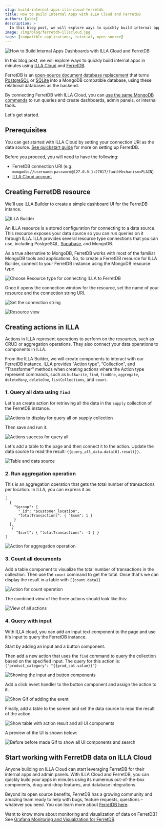 ```yaml
---
slug: build-internal-apps-illa-cloud-ferretdb
title: How to Build Internal Apps with ILLA Cloud and FerretDB
authors: [alex]
description: >
  In this blog post, we will explore ways to quickly build internal apps in minutes using ILLA Cloud and FerretDB.
image: /img/blog/ferretdb-illacloud.jpg
tags: [compatible applications, tutorial, open source]
---
```


![How to Build Internal Apps Dashboards with ILLA Cloud and FerretDB](/img/blog/ferretdb-illacloud.jpg)

In this blog post, we will explore ways to quickly build internal apps in minutes using [ILLA Cloud](https://www.illacloud.com/) and [FerretDB](https://www.ferretdb.io/).

<!--truncate-->

FerretDB is an [open-source document database replacement](https://blog.ferretdb.io/open-source-is-in-danger/) that turns [PostgreSQL](https://www.postgresql.org/) or [SQLite](https://www.sqlite.org/) into a MongoDB compatible database, using these relational databases as the backend.

By connecting FerretDB with ILLA Cloud, you can [use the same MongoDB commands](https://blog.ferretdb.io/mongodb-crud-operations-with-ferretdb/) to run queries and create dashboards, admin panels, or internal tools.

Let's get started.

## Prerequisites

You can get started with ILLA Cloud by setting your connection URI as the data source.
[See quickstart guide](https://docs.ferretdb.io/quickstart-guide/) for more on setting up FerretDB.

Before you proceed, you will need to have the following:

- FerretDB connection URI (e.g. `mongodb://username:password@127.0.0.1:27017/?authMechanism=PLAIN`)
- [ILLA Cloud account](https://cloud.illacloud.com/)

## Creating FerretDB resource

We'll use ILLA Builder to create a simple dashboard UI for the FerretDB intance.

![ILLA Builder](/img/blog/ferretdb-illacloud/1-illabuilder.png)

An ILLA resource is a stored configuration for connecting to a data source.
This resource exposes your data source so you can run queries on it through ILLA.
ILLA provides several resource type connections that you can use, including PostgreSQL, [Supabase](https://supabase.com/), and MongoDB.

As a true alternative to MongoDB, FerretDB works with most of the familiar MongoDB tools and applications.
So, to create a FerretDB resource for ILLA Builder, connect to your FerretDB instance using the MongoDB resource type.

![Choose Resource type for connecting ILLA to FerretDB](/img/blog/ferretdb-illacloud/2-mongodbresource.png)

Once it opens the connection window for the resource, set the name of your resource and the connection string URI.

![Set the connection string](/img/blog/ferretdb-illacloud/3-connection-uri.png)

![Resource view](/img/blog/ferretdb-illacloud/4-resource-view.png)

## Creating actions in ILLA

Actions in ILLA represent operations to perform on the resources, such as CRUD or aggregation operations.
They also connect your data operations to components in ILLA.

From the ILLA Builder, we will create components to interact with our FerretDB instance.
ILLA provides "Action type", "Collection", and "Transformer" methods when creating actions where the Action type represent commands, such as `bulkwrite`, `find`, `findOne`, `aggregate`, `deleteMany`, `deleteOne`, `listCollections`, and `count`.

### 1. Query all data using `find`

Let's an create action for retrieving all the data in the `supply` collection of the FerretDB instance.

![Actions to display for query all on supply collection](/img/blog/ferretdb-illacloud/5-query-all-data.png)

Then save and run it.

![Actions success for query all](/img/blog/ferretdb-illacloud/6-successful-action.png)

Let's add a table to the page and then connect it to the action.
Update the data source to read the result: `{{query_all_data.data[0].result}}`.

![Table and data source](/img/blog/ferretdb-illacloud/7-table_datasource.png)

### 2. Run aggregation operation

This is an aggregation operation that gets the total number of transactions per location.
In ILLA, you can express it as:

```text
[
  {
    "$group": {
      "_id": "$customer_location",
      "totalTransactions": { "$sum": 1 }
    }
  },
   {
     "$sort": { "totalTransactions": -1 } }
]
```

![Action for aggregation operation](/img/blog/ferretdb-illacloud/8-aggregation.png)

### 3. Count all documents

Add a table component to visualize the total number of transactions in the collection.
Then use the `count` command to get the total.
Once that's we can display the result in a table with `{{count.data}}`

![Action for count operation](/img/blog/ferretdb-illacloud/9-count.png)

The combined view of the three actions should look like this:

![View of all actions](/img/blog/ferretdb-illacloud/10-overall-view.png)

### 4. Query with input

With ILLA cloud, you can add an input text component to the page and use it's input to query the FerretDB instance.

Start by adding an input and a button component.

Then add a new action that uses the `find` command to query the collection based on the specified input.
The query for this action is: `{"product_category": "{{prod_cat.value}}"}`

![Showing the input and button components](/img/blog/ferretdb-illacloud/11-input-components.png)

Add a click event handler to the button component and assign the action to it.

![Show Gif of adding the event](/img/blog/ferretdb-illacloud/12-add-events.gif)

Finally, add a table to the screen and set the data source to read the result of the action.

![Show table with action result and all UI components](/img/blog/ferretdb-illacloud/13-add-table.png)

A preview of the UI is shown below:

![ Before before made Gif to show all UI components and search](/img/blog/ferretdb-illacloud/14-display-table.gif)

## Start working with FerretDB data on ILLA Cloud

Anyone building on ILLA Cloud can start leveraging FerretDB for their internal apps and admin panels.
With ILLA Cloud and FerretDB, you can quickly build your apps in minutes using its numerous out-of-the-box components, drag-and-drop features, and database integrations.

Beyond its open source benefits, FerretDB has a growing community and amazing team ready to help with bugs, feature requests, questions – whatever you need.
You can learn more about [FerretDB here](https://docs.ferretdb.io/understanding-ferretdb/).

Want to know more about monitoring and visualization of data on FerretDB?
See [Grafana Monitoring and Visualization for FerretDB](https://blog.ferretdb.io/grafana-monitoring-ferretdb/).
